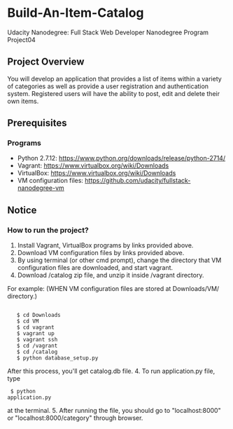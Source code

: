 # Build-An-Item-Catalog
Udacity Nanodegree: Full Stack Web Developer Nanodegree Program Project04

## Project Overview

You will develop an application that provides a list of items within a variety of categories as well as provide a user registration and authentication system. Registered users will have the ability to post, edit and delete their own items.

## Prerequisites
### Programs
- Python 2.7.12: https://www.python.org/downloads/release/python-2714/
- Vagrant: https://www.virtualbox.org/wiki/Downloads
- VirtualBox: https://www.virtualbox.org/wiki/Downloads
- VM configuration files: https://github.com/udacity/fullstack-nanodegree-vm

## Notice
### How to run the project?
1. Install Vagrant, VirtualBox programs by links provided above.
2. Download VM configuration files by links provided above.
3. By using terminal (or other cmd prompt), change the directory that VM configuration files are downloaded, and start vagrant.
4. Download /catalog zip file, and unzip it inside /vagrant directory.

For example: (WHEN VM configuration files are stored at Downloads/VM/ directory.)
   <pre><code>
   $ cd Downloads
   $ cd VM
   $ cd vagrant
   $ vagrant up
   $ vagrant ssh
   $ cd /vagrant
   $ cd /catalog
   $ python database_setup.py </code></pre>

   After this process, you'll get catalog.db file.
4. To run application.py file, type <pre><code> $ python application.py</code></pre> at the terminal.
5. After running the file, you should go to "localhost:8000" or "localhost:8000/category" through browser.
